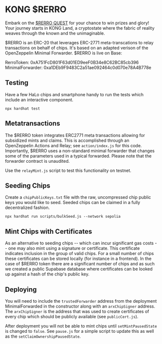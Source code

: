# KONG $RERRO

Embark on the [$RERRO QUEST](https://rerro.quest) for your chance to win prizes and glory! Your journey starts in KONG Land, a cryptostate where the fabric of reality weaves through the known and the unimaginable.

$RERRO is an ERC-20 that leverages ERC-2771 meta-transcations to relay transactions on behalf of chips. It's based on an adapted verison of the OpenZeppelin Minimal Forwarder. $RERRO is live on Base:

RerroToken: 0xA751FcD801F63d01ED9eeF0B34e8C62BC85cb396
MinimalForwarder: 0xa1DEb9F9483C2a51ae092464c0d070e78A4B778e

## Testing

Have a few HaLo chips and smartphone handy to run the tests which include an interactive component.

```
npx hardhat test
```

## Metatransactions

The $RERRO token integrates ERC2771 meta transactions allowing for subsidized mints and claims. This is accomplished through an OpenZeppelin Actions and Relay; see `action/index.js` for this code. Importantly, $RERRO uses a non-standard minimal forwarder that changes some of the parameters used in a typical forwarded. Please note that the forwarder contract is unaudited.

Use the `relayMint.js` script to test this functionality on testnet.

## Seeding Chips

Create a `chipPublicKeys.txt` file with the raw, uncompressed chip public keys you would like to seed. Seeded chips can be claimed in a fully decentralized fashion.

```
npx hardhat run scripts/bulkSeed.js --network sepolia
```

## Mint Chips with Certificates

As an alternative to seeding chips -- which can incur significant gas costs -- one may also mint using a signature or certificate. This certificate indicates inclusion in the group of valid chips. For a small number of chips these certificates can be stored locally (for instance in a frontend). In the case of $RERRO token there are a significant number of chips and as such we created a public Supabase database where certificates can be looked up against a hash of the chip's public key.

## Deploying

You will need to include the `trustedForwarder` address from the deployment MinimalForwarded in the constructor along with an `arxChipSigner` address. The `arxChipSigner` is the address that was used to create certificates of every chip which should be publicly available (see `publicCert.js`).

After deployment you will not be able to mint chips until `setMintPausedState` is changed to `false`. See `pause.js` for a simple script to update this as well as the `setClaimOwnershipPausedState`.